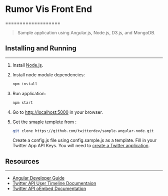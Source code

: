# Rumor Vis Front End
===================

> Sample application using Angular.js, Node.js, D3.js, and MongoDB.


## Installing and Running
----

1. Install [Node.js](http://nodejs.org/).

2. Install node module dependencies:
    
    ```bash
    npm install 
    ```

3. Run application:

    ```bash
    npm start
    ```

4. Go to [http://localhost:5000](http://localhost:5000) in your browser.


5. Get the smaple templete from :

    ```bash
    git clone https://github.com/twitterdev/sample-angular-node.git
    ```
    
    Create a config.js file using config.sample.js as a template. 
    Fill in your Twitter App API Keys. You will need to [create a Twitter application](https://apps.twitter.com/).





## Resources
----
- [Angular Developer Guide](https://docs.angularjs.org/guide)
- [Twitter API User Timeline Documentaion](https://dev.twitter.com/docs/api/1.1/get/statuses/user_timeline)
- [Twitter API oEmbed Documentation](https://dev.twitter.com/docs/api/1/get/statuses/oembed)